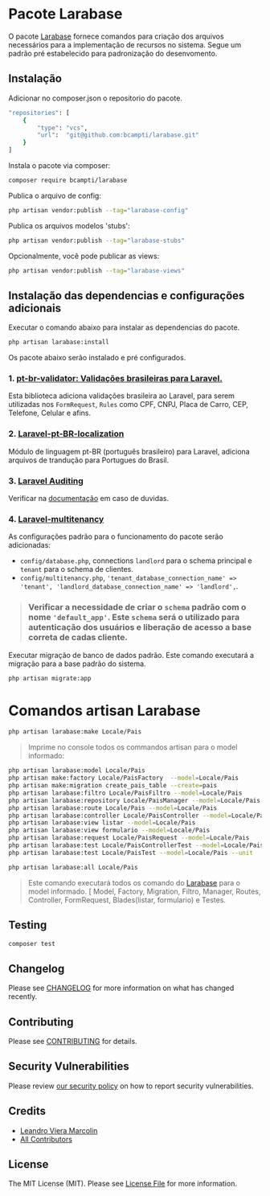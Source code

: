
# Pacote Larabase
O pacote [Larabase](https://github.com/bcampti/larabase) fornece comandos para criação dos arquivos necessários para a implementação de recursos no sistema. Segue um padrão pré estabelecido para padronização do desenvomento.

## Instalação

Adicionar no composer.json o repositorio do pacote.
```bash
"repositories": [
    {
        "type": "vcs",
        "url":  "git@github.com:bcampti/larabase.git"
    }
]
```
Instala o pacote via composer:

```bash
composer require bcampti/larabase
```

Publica o arquivo de config:

```bash
php artisan vendor:publish --tag="larabase-config"
```

Publica os arquivos modelos 'stubs':

```bash
php artisan vendor:publish --tag="larabase-stubs"
```

Opcionalmente, você pode publicar as views:

```bash
php artisan vendor:publish --tag="larabase-views"
```

## Instalação das dependencias e configurações adicionais
Executar o comando abaixo para instalar as dependencias do pacote.
```bash
php artisan larabase:install 
```

Os pacote abaixo serão instalado e pré configurados.
### 1. [pt-br-validator: Validações brasileiras para Laravel.](https://github.com/LaravelLegends/pt-br-validator)
Esta biblioteca adiciona validações brasileira ao Laravel, para serem utilizadas nos `FormRequest`, `Rules` como CPF, CNPJ, Placa de Carro, CEP, Telefone, Celular e afins.

### 2. [Laravel-pt-BR-localization](https://github.com/lucascudo/laravel-pt-BR-localization)
Módulo de linguagem pt-BR (português brasileiro) para Laravel, adiciona arquivos de trandução para Portugues do Brasil.

### 3. [Laravel Auditing](https://github.com/owen-it/laravel-auditing)
Verificar na [documentação](https://github.com/owen-it/laravel-auditing-doc/blob/main/documentation.md) em caso de duvidas.

### 4. [Laravel-multitenancy](https://github.com/spatie/laravel-multitenancy)
As configurações padrão para o funcionamento do pacote serão adicionadas:
* `config/database.php`, connections `landlord` para o schema principal e `tenant` para o schema de clientes.
* `config/multitenancy.php`, `'tenant_database_connection_name' => 'tenant', 'landlord_database_connection_name' => 'landlord',`.

> ### Verificar a necessidade de criar o `schema` padrão com o nome `'default_app'`. Este `schema` será o utilizado para autenticação dos usuários e liberação de acesso a base correta de cadas cliente.

Executar migração de banco de dados padrão. Este comando executará a migração para a base padrão do sistema.
```bash
php artisan migrate:app
```

# Comandos artisan Larabase
```bash
php artisan larabase:make Locale/Pais
```
 > Imprime no console todos os commandos artisan para o model informado:
 ```bash
php artisan larabase:model Locale/Pais
php artisan make:factory Locale/PaisFactory  --model=Locale/Pais
php artisan make:migration create_pais_table --create=pais
php artisan larabase:filtro Locale/PaisFiltro --model=Locale/Pais
php artisan larabase:repository Locale/PaisManager --model=Locale/Pais
php artisan larabase:route Locale/Pais --model=Locale/Pais
php artisan larabase:controller Locale/PaisController --model=Locale/Pais
php artisan larabase:view listar --model=Locale/Pais
php artisan larabase:view formulario --model=Locale/Pais
php artisan larabase:request Locale/PaisRequest --model=Locale/Pais
php artisan larabase:test Locale/PaisControllerTest --model=Locale/Pais
php artisan larabase:test Locale/PaisTest --model=Locale/Pais --unit
```

```bash
php artisan larabase:all Locale/Pais
```
 > Este comando executará todos os comando do [Larabase](https://github.com/bcampti/larabase) para o model informado. [ Model, Factory, Migration, Filtro, Manager, Routes, Controller, FormRequest, Blades(listar, formulario) e Testes.

## Testing

```bash
composer test
```

## Changelog

Please see [CHANGELOG](CHANGELOG.md) for more information on what has changed recently.

## Contributing

Please see [CONTRIBUTING](CONTRIBUTING.md) for details.

## Security Vulnerabilities

Please review [our security policy](../../security/policy) on how to report security vulnerabilities.

## Credits

- [Leandro Viera Marcolin](https://github.com/bcampti)
- [All Contributors](../../contributors)

## License

The MIT License (MIT). Please see [License File](LICENSE.md) for more information.
